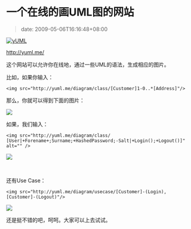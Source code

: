 # 一个在线的画UML图的网站
>date: 2009-05-06T16:16:48+08:00



[![yUML](https://coolshell.cn/wp-content/uploads/2009/05/yuml.jpg "yUML.me")](http://yuml.me/)


<http://yuml.me/>


这个网站可以允许你在线地，通过一些UML的语法，生成相应的图片。


比如，如果你输入：



```
<img src="http://yuml.me/diagram/class/[Customer]1-0..*[Address]"/>

```

  

那么，你就可以得到下面的图片：


![](http://yuml.me/diagram/class/[Customer]1-0..*[Address])


如果，我们输入：




```
<img src="http://yuml.me/diagram/class/
[User|+Forename+;Surname;+HashedPassword;-Salt|+Login();+Logout()]" alt="" />

```

![](http://yuml.me/diagram/class/[User|+Forename+;Surname;+HashedPassword;-Salt|+Login();+Logout()])


 


还有Use Case：




```
<img src="http://yuml.me/diagram/usecase/[Customer]-(Login), [Customer]-(Logout)"/>

```

<img src="http://yuml.me/diagram/usecase/[Customer]-(Login), [Customer]-(Logout)">


还是挺不错的吧，呵呵。大家可以上去试试。







